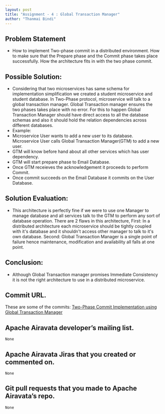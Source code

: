 ```yaml
---
layout: post
title: "Assignment - 4 : Global Transaction Manager"
author: "Thanmai Bindi"
---
```


## Problem Statement
- How to implement Two-phase commit in a distributed environment. How to make sure that the Prepare phase and the Commit phase takes place successfully. How the architecture fits in with the two phase commit.

## Possible Solution:
- Considering that two microservices has same schema for implementation simplification we created a student microservice and student database. In Two-Phase protocol, microservice will talk to a global transaction manager. Global Transaction manager ensures the two phases takes place with no error. For this to happen Global Transaction Manager should have direct access to all the database schemas and also it should hold the relation dependencies across different databases. 
- Example:
- Microservice User wants to add a new user to its database. Microservice User calls Global Transaction Manager(GTM) to add a new user. 
- GTM will know before hand about all other services which has user dependency. 
- GTM will start prepare phase to Email Database.
- Once GTM receieves the acknowledgement it proceeds to perform Commit.
- Once commit succeeds on the Email Database it commits on the User Database.

## Solution Evaluation:
- This architecture is perfectly fine if we were to use one Manager to manage database and all services talk to the GTM to perform any sort of database operation. There are 2 flaws in this architecture, First: In a distributed architecture each microservice should be tightly coupled with it's database and it shouldn't access other manager to talk to it's own database. Second: Global Transaction Manager is a single point of failure hence maintenance, modification and availability all falls at one point.

## Conclusion:
- Although Global Transaction manager promises Immediate Consistency it is not the right architecture to use in a distributed microservice. 
	
## Commit URL.
These are some of the commits:
	[Two-Phase Commit Implementation using Global Transaction Manager](https://github.com/supreeth90/two_phase_commit)

## Apache Airavata developer’s mailing list. 
	None

## Apache Airavata Jiras that you created or commented on.
	None

## Git pull requests that you made to Apache Airavata’s repo.
	None